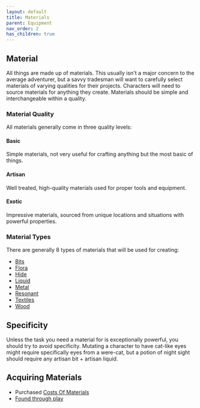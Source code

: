 ```yaml
---
layout: default
title: Materials
parent: Equipment
nav_order: 2
has_children: true
---
```

## Material
All things are made up of materials. This usually isn't a major concern to the average adventurer, but a savvy tradesman will want to carefully select materials of varying qualities for their projects. Characters will need to source materials for anything they create. Materials should be simple and interchangeable within a quality.

### Material Quality
All materials generally come in three quality levels:

#### Basic
Simple materials, not very useful for crafting anything but the most basic of things.
#### Artisan
Well treated, high-quality materials used for proper tools and equipment.
#### Exotic
Impressive materials, sourced from unique locations and situations with powerful properties.

### Material Types
There are generally 8 types of materials that will be used for creating:
* [Bits](Bits)
* [Flora](Flora)
* [Hide](Hide)
* [Liquid](Liquid)
* [Metal](Metal)
* [Resonant](Resonant)
* [Textiles](Textiles)
* [Wood](Wood)
## Specificity
Unless the task you need a material for is exceptionally powerful, you should try to avoid specificity. Mutating a character to have cat-like eyes might require specifically eyes from a were-cat, but a potion of night sight should require any artisan bit + artisan liquid.

## Acquiring Materials
* Purchased [Costs Of Materials](Services#Costs%20Of%20Materials)
* [Found through play](Equipment#Looting)